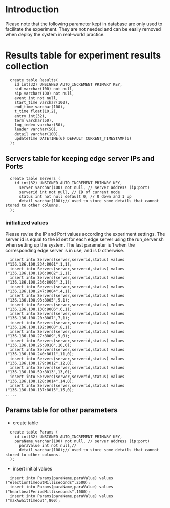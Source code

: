 # Introduction

Please note that the following parameter kept in database are only used to facilitate the experiment. They are not needed and can be easily removed when deploy the system in real-world practice.

# Results table for experiment results collection
```
  create table Results(
    id int(32) UNSIGNED AUTO_INCREMENT PRIMARY KEY, 
    sid varchar(100) not null, 
    sip varchar(100) not null, 
    event int not null,
    start_time varchar(100), 
    end_time varchar(100), 
    t_time float(10,2), 
    entry int(32), 
    term varchar(50), 
    log_index varchar(50),
    leader varchar(50), 
    detail varchar(100),
    updateTime DATETIME(6) DEFAULT CURRENT_TIMESTAMP(6)
  );
```

## Servers table for keeping edge server IPs and Ports
```
  create table Servers (
    id int(32) UNSIGNED AUTO_INCREMENT PRIMARY KEY, 
	  server varchar(100) not null, // server address (ip:port)
	  serverid int not null, // ID of current node
	  status int not null default 0, // 0 down and 1 up
	  detail varchar(100);// used to store some details that cannot stored to other columns.
  );
```
### initialized values
Please revise the IP and Port values according the experiment settings. The server id is equal to the id set for each edge server using the run_server.sh when setting up the system. The last parameter is 1 when the corresponding edge server is in use, and is 0 otherwise.

```
  insert into Servers(server,serverid,status) values ("136.186.108.234:8001",1,1);
  insert into Servers(server,serverid,status) values ("136.186.108.186:8002",2,1);
  insert into Servers(server,serverid,status) values ("136.186.108.236:8003",3,1);
  insert into Servers(server,serverid,status) values ("136.186.108.247:8004",4,1);
  insert into Servers(server,serverid,status) values ("136.186.108.93:8005",5,1);
  insert into Servers(server,serverid,status) values ("136.186.108.130:8006",6,1);
  insert into Servers(server,serverid,status) values ("136.186.108.20:8007",7,1);
  insert into Servers(server,serverid,status) values ("136.186.108.182:8008",8,1);
  insert into Servers(server,serverid,status) values ("136.186.108.27:8009",9,0);
  insert into Servers(server,serverid,status) values ("136.186.108.26:8010",10,0);
  insert into Servers(server,serverid,status) values ("136.186.108.240:8011",11,0);
  insert into Servers(server,serverid,status) values ("136.186.108.179:8012",12,0);
  insert into Servers(server,serverid,status) values ("136.186.108.59:8013",13,0);
  insert into Servers(server,serverid,status) values ("136.186.108.128:8014",14,0);
  insert into Servers(server,serverid,status) values ("136.186.108.137:8015",15,0);
.....
```

## Params table for other parameters
- create table
```
  create table Params (
    id int(32) UNSIGNED AUTO_INCREMENT PRIMARY KEY, 
    paraName varchar(100) not null, // server address (ip:port)
	  paraValue int not null,//
	  detail varchar(100);// used to store some details that cannot stored to other columns.
  );
```
- insert initial values

```
  insert into Params(paraName,paraValue) values ("electionTimeoutMilliseconds",2500);
  insert into Params(paraName,paraValue) values ("heartbeatPeriodMilliseconds",1000);
  insert into Params(paraName,paraValue) values ("maxAwaitTimeout",800);
```

